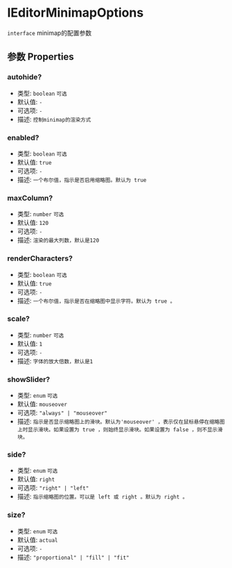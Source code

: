 # IEditorMinimapOptions
`interface` minimap的配置参数

## 参数 Properties
### autohide?
+ 类型: `boolean`  `可选`
+ 默认值: `-`
+ 可选项: `-`
+ 描述: `控制minimap的渲染方式`

### enabled?
+ 类型: `boolean`  `可选`
+ 默认值: `true`
+ 可选项: `-`
+ 描述: `一个布尔值，指示是否启用缩略图。默认为 true `
  
### maxColumn?
+ 类型: `number`  `可选`
+ 默认值: `120`
+ 可选项: `-`
+ 描述: `渲染的最大列数，默认是120`

### renderCharacters?
+ 类型: `boolean`  `可选`
+ 默认值: `true`
+ 可选项: `-`
+ 描述: `一个布尔值，指示是否在缩略图中显示字符。默认为 true 。`

### scale?
+ 类型: `number`  `可选`
+ 默认值: `1`
+ 可选项: `-`
+ 描述: `字体的放大倍数，默认是1`

### showSlider?
+ 类型: `enum`  `可选`
+ 默认值: `mouseover`
+ 可选项: `"always" | "mouseover"`
+ 描述: `指示是否显示缩略图上的滑块。默认为'mouseover' ，表示仅在鼠标悬停在缩略图上时显示滑块。如果设置为 true ，则始终显示滑块。如果设置为 false ，则不显示滑块。 `

### side?
+ 类型: `enum`  `可选`
+ 默认值: `right`
+ 可选项: `"right" | "left"`
+ 描述: `指示缩略图的位置。可以是 left 或 right 。默认为 right 。`

### size?
+ 类型: `enum`  `可选`
+ 默认值: `actual`
+ 可选项: `-`
+ 描述: `"proportional" | "fill" | "fit"`